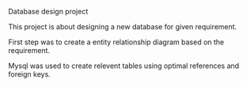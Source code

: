 Database design project

This project is about designing a new database for given requirement.

First step was to create a entity relationship diagram based on the requirement.

Mysql was used to create relevent tables using optimal references and foreign keys.


